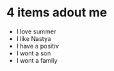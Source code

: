 # 4 items adout me

- I love summer
- I like Nastya
- I have a positiv
- I wont a son
- I wont a family
